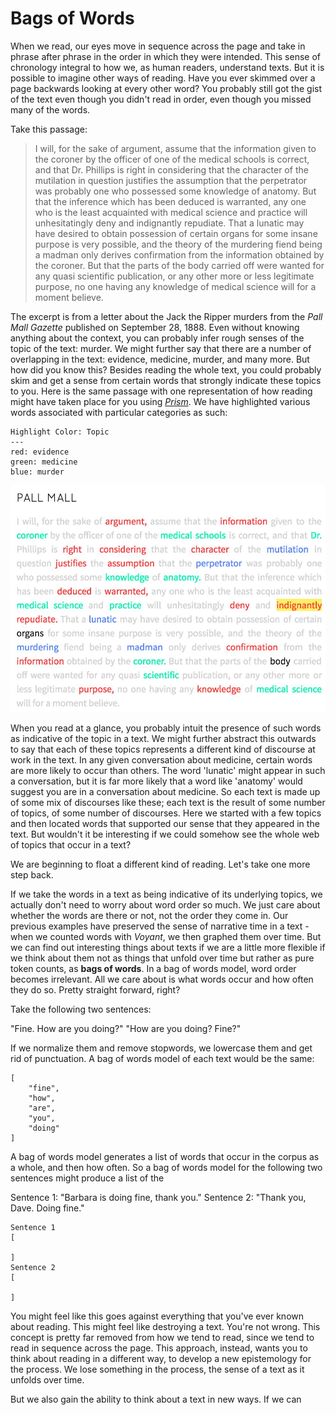 # Bags of Words

When we read, our eyes move in sequence across the page and take in phrase after phrase in the order in which they were intended. This sense of chronology integral to how we, as human readers, understand texts. But it is possible to imagine other ways of reading. Have you ever skimmed over a page backwards looking at every other word? You probably still got the gist of the text even though you didn't read in order, even though you missed many of the words.

Take this passage:

> I will, for the sake of argument, assume that the information given to the coroner by the officer of one of the medical schools is correct, and that Dr. Phillips is right in considering that the character of the mutilation in question justifies the assumption that the perpetrator was probably one who possessed some knowledge of anatomy. But that the inference which has been deduced is warranted, any one who is the least acquainted with medical science and practice will unhesitatingly deny and indignantly repudiate. That a lunatic may have desired to obtain possession of certain organs for some insane purpose is very possible, and the theory of the murdering fiend being a madman only derives confirmation from the information obtained by the coroner. But that the parts of the body carried off were wanted for any quasi scientific publication, or any other more or less legitimate purpose, no one having any knowledge of medical science will for a moment believe. 

The excerpt is from a letter about the Jack the Ripper murders from the *Pall Mall Gazette* published on September 28, 1888. Even without knowing anything about the context, you can probably infer rough senses of the topic of the text: murder. We might further say that there are a number of overlapping in the text: evidence, medicine, murder, and many more. But how did you know this? Besides reading the whole text, you could probably skim and get a sense from certain words that strongly indicate these topics to you. Here is the same passage with one representation of how reading might have taken place for you using *[Prism](https://prism.scholarslab.org)*. We have highlighted various words associated with particular categories as such:

```
Highlight Color: Topic
---
red: evidence
green: medicine
blue: murder
```

![topic modeling highlights](/assets/topic-modeling/topic-modeling-highlights.jpg)

When you read at a glance, you probably intuit the presence of such words as indicative of the topic in a text. We might further abstract this outwards to say that each of these topics represents a different kind of discourse at work in the text. In any given conversation about medicine, certain words are more likely to occur than others. The word 'lunatic' might appear in such a conversation, but it is far more likely that a word like 'anatomy' would suggest you are in a conversation about medicine. So each text is made up of some mix of discourses like these; each text is the result of some number of topics, of some number of discourses. Here we started with a few topics and then located words that supported our sense that they appeared in the text. But wouldn't it be interesting if we could somehow see the whole web of topics that occur in a text?

We are beginning to float a different kind of reading. Let's take one more step back. 

If we take the words in a text as being indicative of its underlying topics, we actually don't need to worry about word order so much. We just care about whether the words are there or not, not the order they come in. Our previous examples have preserved the sense of narrative time in a text - when we counted words with *Voyant*, we then graphed them over time. But we can find out interesting things about texts if we are a little more flexible if we think about them not as things that unfold over time but rather as pure token counts, as **bags of words**. In a bag of words model, word order becomes irrelevant. All we care about is what words occur and how often they do so. Pretty straight forward, right?

Take the following two sentences:

"Fine. How are you doing?"
"How are you doing? Fine?"

If we normalize them and remove stopwords, we lowercase them and get rid of punctuation. A bag of words model of each text would be the same:

```
[
    "fine", 
    "how", 
    "are", 
    "you", 
    "doing"
]
```

A bag of words model generates a list of words that occur in the corpus as a whole, and then how often. So a bag of words model for the following two sentences might produce a list of the 

Sentence 1: "Barbara is doing fine, thank you."
Sentence 2: "Thank you, Dave. Doing fine."

```
Sentence 1
[
 
]
Sentence 2
[

]

```

You might feel like this goes against everything that you've ever known about reading. This might feel like destroying a text. You're not wrong. This concept is pretty far removed from how we tend to read, since we tend to read in sequence across the page. This approach, instead, wants you to think about reading in a different way, to develop a new epistemology for the process. We lose something in the process, the sense of a text as it unfolds over time. 

But we also gain the ability to think about a text in new ways. If we can 
